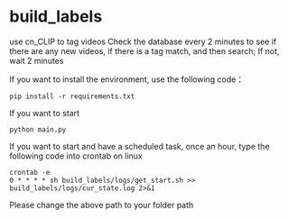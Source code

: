 # build_labels
use cn_CLIP to tag videos
Check the database every 2 minutes to see if there are any new videos, if there is a tag match, and then search; If not, wait 2 minutes

If you want to install the environment, use the following code：
```
pip install -r requirements.txt
```

If you want to start
```
python main.py
```

If you want to start and have a scheduled task, once an hour, type the following code into crontab on linux
```
crontab -e
0 * * * * sh build_labels/logs/get_start.sh >> build_labels/logs/cur_state.log 2>&1
```
Please change the above path to your folder path
